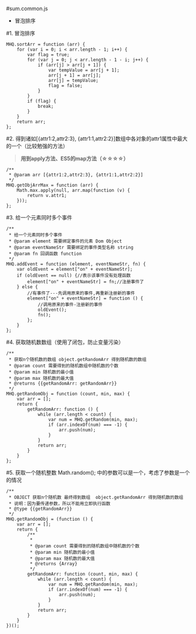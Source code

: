 #sum.common.js
- 冒泡排序





#1. 冒泡排序
>
	MHQ.sortArr = function (arr) {
	    for (var i = 0; i < arr.length - 1; i++) {
	        var flag = true;
	        for (var j = 0; j < arr.length - 1 - i; j++) {
	            if (arr[j] > arr[j + 1]) {
	                var tempValue = arr[j + 1];
	                arr[j + 1] = arr[j];
	                arr[j] = tempValue;
	                flag = false;
	            }
	        }
	        if (flag) {
	            break;
	        }
	    }
	    return arr;
	};



#2. 得到诸如[{attr1:2,attr2:3}, {attr1:1,attr2:2}]数组中各对象的attr1属性中最大的一个（比较勉强的方法）
>**用到apply方法、ES5的map方法（☆☆☆☆）**
> 
	/**
	 * @param arr [{attr1:2,attr2:3}, {attr1:1,attr2:2}]
	 */
	MHQ.getObjArrMax = function (arr) {
	    Math.max.apply(null, arr.map(function (v) {
	        return v.attr1;
	    }));
	};



#3. 给一个元素同时多个事件
>
	/**
	 * 给一个元素同时多个事件
	 * @param element 需要绑定事件的元素 Dom Object
	 * @param eventNameStr 需要绑定的事件类型名称 string
	 * @param fn 回调函数 function
	 */
	MHQ.addEvent = function (element, eventNameStr, fn) {
	    var oldEvent = element["on" + eventNameStr];
	    if (oldEvent == null) {//表示该事件没有处理函数
	        element["on" + eventNameStr] = fn;//注册事件了
	    } else {
	        //有事件了---先调用原来的事件,再重新注册新的事件
	        element["on" + eventNameStr] = function () {
	            //调用原来的事件-注册新的事件
	            oldEvent();
	            fn();
	        };
	    }
	};


#4. 获取随机数数组（使用了闭包，防止变量污染）
>
	/**
	 * 获取n个随机数的数组 object.getRandomArr 得到随机数的数组
	 * @param count 需要得到的随机数组中随机数的个数
	 * @param min 随机数的最小值
	 * @param max 随机数的最大值
	 * @returns {{getRandomArr: getRandomArr}}
	 */
	MHQ.getRandomObj = function (count, min, max) {
	    var arr = [];
	    return {
	        getRandomArr: function () {
	            while (arr.length < count) {
	                var num = MHQ.getRandom(min, max);
	                if (arr.indexOf(num) === -1) {
	                    arr.push(num);
	                }
	            }
	            return arr;
	        }
	    }
	};

#5. 获取一个随机整数 Math.random(); 中的参数可以是一个，考虑了参数是一个的情况
>
	/**
	 * OBJECT 获取n个随机数 最终得到数组  object.getRandomArr 得到随机数的数组
	 * 说明：因为要传递参数，所以不能用立即执行函数
	 * @type {{getRandomArr}}
	 */
	MHQ.getRandomObj = (function () {
	    var arr = [];
	    return {
	        /**
	         * 
	         * @param count 需要得到的随机数组中随机数的个数
	         * @param min 随机数的最小值
	         * @param max 随机数的最大值
	         * @returns {Array}
	         */
	        getRandomArr: function (count, min, max) {
	            while (arr.length < count) {
	                var num = MHQ.getRandom(min, max);
	                if (arr.indexOf(num) === -1) {
	                    arr.push(num);
	                }
	            }
	            return arr;
	        }
	    }
	})();































































